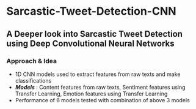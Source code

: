 # Sarcastic-Tweet-Detection-CNN
## A Deeper look into Sarcastic Tweet Detection using Deep Convolutional Neural Networks
### Approach & Idea
-  1D CNN models used to extract features from raw texts and make classifications
-  ***Models*** : Content features from raw texts, Sentiment features using Transfer Learning, Emotion features using Transfer Learning
-  Performance of 6 models tested with combination of above 3 models
